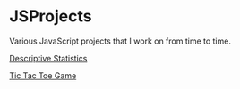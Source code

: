 # JSProjects
Various JavaScript projects that I work on from time to time.

[Descriptive Statistics](JSProjects/tree/master/projects/DescriptiveStatistics)

[Tic Tac Toe Game](JSProjects/tree/master/projects/TicTacToe)
